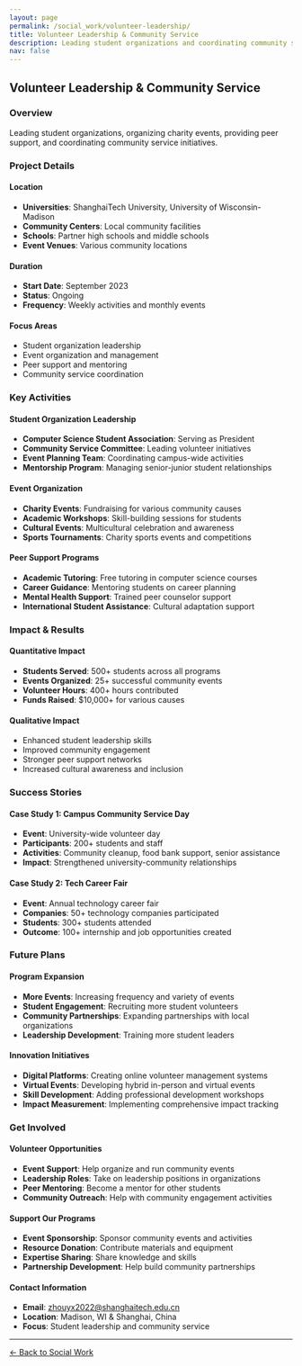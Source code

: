 ```yaml
---
layout: page
permalink: /social_work/volunteer-leadership/
title: Volunteer Leadership & Community Service
description: Leading student organizations and coordinating community service initiatives.
nav: false
---
```


## Volunteer Leadership & Community Service

### Overview
Leading student organizations, organizing charity events, providing peer support, and coordinating community service initiatives.

### Project Details

#### **Location**
- **Universities**: ShanghaiTech University, University of Wisconsin-Madison
- **Community Centers**: Local community facilities
- **Schools**: Partner high schools and middle schools
- **Event Venues**: Various community locations

#### **Duration**
- **Start Date**: September 2023
- **Status**: Ongoing
- **Frequency**: Weekly activities and monthly events

#### **Focus Areas**
- Student organization leadership
- Event organization and management
- Peer support and mentoring
- Community service coordination

### Key Activities

#### **Student Organization Leadership**
- **Computer Science Student Association**: Serving as President
- **Community Service Committee**: Leading volunteer initiatives
- **Event Planning Team**: Coordinating campus-wide activities
- **Mentorship Program**: Managing senior-junior student relationships

#### **Event Organization**
- **Charity Events**: Fundraising for various community causes
- **Academic Workshops**: Skill-building sessions for students
- **Cultural Events**: Multicultural celebration and awareness
- **Sports Tournaments**: Charity sports events and competitions

#### **Peer Support Programs**
- **Academic Tutoring**: Free tutoring in computer science courses
- **Career Guidance**: Mentoring students on career planning
- **Mental Health Support**: Trained peer counselor support
- **International Student Assistance**: Cultural adaptation support

### Impact & Results

#### **Quantitative Impact**
- **Students Served**: 500+ students across all programs
- **Events Organized**: 25+ successful community events
- **Volunteer Hours**: 400+ hours contributed
- **Funds Raised**: $10,000+ for various causes

#### **Qualitative Impact**
- Enhanced student leadership skills
- Improved community engagement
- Stronger peer support networks
- Increased cultural awareness and inclusion

### Success Stories

#### **Case Study 1: Campus Community Service Day**
- **Event**: University-wide volunteer day
- **Participants**: 200+ students and staff
- **Activities**: Community cleanup, food bank support, senior assistance
- **Impact**: Strengthened university-community relationships

#### **Case Study 2: Tech Career Fair**
- **Event**: Annual technology career fair
- **Companies**: 50+ technology companies participated
- **Students**: 300+ students attended
- **Outcome**: 100+ internship and job opportunities created

### Future Plans

#### **Program Expansion**
- **More Events**: Increasing frequency and variety of events
- **Student Engagement**: Recruiting more student volunteers
- **Community Partnerships**: Expanding partnerships with local organizations
- **Leadership Development**: Training more student leaders

#### **Innovation Initiatives**
- **Digital Platforms**: Creating online volunteer management systems
- **Virtual Events**: Developing hybrid in-person and virtual events
- **Skill Development**: Adding professional development workshops
- **Impact Measurement**: Implementing comprehensive impact tracking

### Get Involved

#### **Volunteer Opportunities**
- **Event Support**: Help organize and run community events
- **Leadership Roles**: Take on leadership positions in organizations
- **Peer Mentoring**: Become a mentor for other students
- **Community Outreach**: Help with community engagement activities

#### **Support Our Programs**
- **Event Sponsorship**: Sponsor community events and activities
- **Resource Donation**: Contribute materials and equipment
- **Expertise Sharing**: Share knowledge and skills
- **Partnership Development**: Help build community partnerships

#### **Contact Information**
- **Email**: zhouyx2022@shanghaitech.edu.cn
- **Location**: Madison, WI & Shanghai, China
- **Focus**: Student leadership and community service

---

[← Back to Social Work](/social_work/) 
